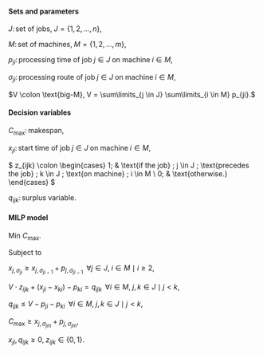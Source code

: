 #### Sets and parameters

$J \colon \text{set of jobs,} \; J = \{1,2,\ldots,n\},$

$M \colon \text{set of machines,} \; M = \{1,2,\ldots,m\},$

$p_{ji} \colon \text{processing time of job} \; j \in J \; \text{on machine} \; i \in M,$

$\sigma_{ji} \colon \text{processing route of job} \; j \in J \; \text{on machine} \; i \in M,$

$V \colon \text{big-M}, V = \sum\limits_{j \in J} \sum\limits_{i \in M} p_{ji}.$

#### Decision variables

$C_{\text{max}} \colon \text{makespan},$

$x_{ji} \colon \text{start time of job} \; j \in J \; \text{on machine} \; i \in M,$

$
    z_{ijk} \colon
    \begin{cases}
    1; & \text{if the job} \; j \in J \; \text{precedes the job} \; k \in J \; \text{on machine} \; i \in M \\
    0; & \text{otherwise.}
    \end{cases}
$

$q_{ijk} \colon \text{surplus variable}.$

#### MILP model

$\text{Min } C_{\text{max}}.$

Subject to

$x_{j,\sigma_{ji}} \geq x_{j,\sigma_{ji-1}} + p_{j,\sigma_{ji-1}} \; \; \forall j \in J, \; i \in M \mid i \geq 2,$

$V \cdot z_{ijk} + (x_{ji} - x_{ki}) - p_{ki} = q_{ijk} \;\; \forall i \in M, \; j,k \in J \mid j \lt k,$

$q_{ijk} \leq V - p_{ji} - p_{ki} \;\; \forall i \in M, \; j,k \in J \mid j \lt k,$

$C_{\text{max}} \geq x_{j,\sigma_{jm}} + p_{j,\sigma_{jm}},$

$x_{ji}, q_{ijk} \geq 0, \; z_{ijk} \in \{0,1\}.$
